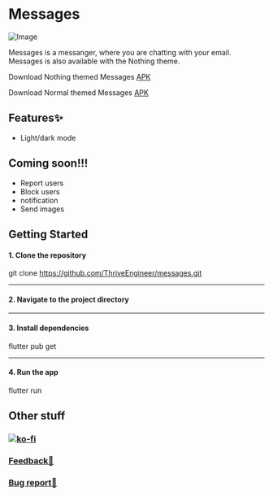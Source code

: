

# Messages

![Image](https://framerusercontent.com/images/P1TBX2V2pa1nzuLn2wFmP9vgFmg.png)

Messages is a messanger, where you are chatting with your email. Messages is also available with the Nothing theme. 

Download Nothing themed Messages [APK](https://github.com/ThriveEngineer/messages/releases/download/v1.0.0/app-release-nothing.apk)

Download Normal themed Messages [APK](https://github.com/ThriveEngineer/messages/releases/download/v1.0.0/app-release-normal.apk)

## Features✨
- Light/dark mode

## Coming soon!!!
- Report users
- Block users
- notification
- Send images

## Getting Started
#### 1. Clone the repository

git clone https://github.com/ThriveEngineer/messages.git

-----------------------------------------------------------------------
#### 2. Navigate to the project directory

-----------------------------------------------------------------------
#### 3. Install dependencies

flutter pub get

-----------------------------------------------------------------------
#### 4. Run the app

flutter run


## Other stuff
### [![ko-fi](https://ko-fi.com/img/githubbutton_sm.svg)](https://ko-fi.com/L4L115XHM6)
### [Feedback🤚](https://tinted-seaplane-cb4.notion.site/12a93fc8858b8026820dd172dffdb309?pvs=105)
### [Bug report🐞](https://tinted-seaplane-cb4.notion.site/12a93fc8858b80f390eadfc3905f79de?pvs=105)
